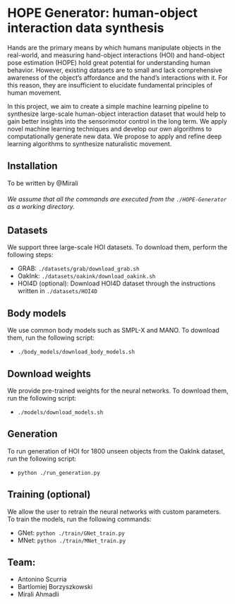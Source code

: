 # HOPE Generator: human-object interaction data synthesis

Hands are the primary means by which humans manipulate objects in the real-world, and measuring hand-object interactions (HOI) and hand-object pose estimation (HOPE) hold great potential for understanding human behavior. However, existing datasets are to small and lack comprehensive awareness of the object’s affordance and the hand’s interactions with it. For this reason, they are insufficient to elucidate fundamental principles of human movement.

In this project, we aim to create a simple machine learning pipeline to synthesize large-scale human-object interaction dataset that would help to gain better insights into the sensorimotor control in the long term. We apply novel machine learning techniques and develop our own algorithms to computationally generate new data. We propose to apply and refine deep learning algorithms to synthesize naturalistic movement.


## Installation

To be written by @Mirali

###### We assume that all the commands are executed from the `./HOPE-Generator` as a working directory.


## Datasets

We support three large-scale HOI datasets. To download them, perform the following steps:

- GRAB: `./datasets/grab/download_grab.sh`
- OakInk: `./datasets/oakink/download_oakink.sh`
- HOI4D (optional): Download HOI4D dataset through the instructions written in `./datasets/HOI4D`

## Body models

We use common body models such as SMPL-X and MANO. To download them, run the following script:

- `./body_models/download_body_models.sh`

## Download weights

We provide pre-trained weights for the neural networks. To download them, run the following script:

- `./models/download_models.sh`

## Generation

To run generation of HOI for 1800 unseen objects from the OakInk dataset, run the following script:

- `python ./run_generation.py`

## Training (optional)

We allow the user to retrain the neural networks with custom parameters.
To train the models, run the following commands:
- GNet: `python ./train/GNet_train.py`
- MNet: `python ./train/MNet_train.py`

## Team:
* Antonino Scurria
* Bartlomiej Borzyszkowski
* Mirali Ahmadli
